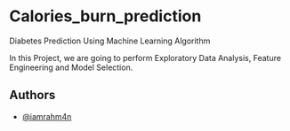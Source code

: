 # Calories_burn_prediction
Diabetes Prediction Using Machine Learning Algorithm

In this Project, we are going to perform Exploratory Data Analysis, Feature Engineering and Model Selection.
## Authors

- [@iamrahm4n](https://www.github.com/iamrahm4n)
